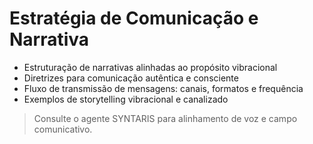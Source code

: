 # Estratégia de Comunicação e Narrativa

- Estruturação de narrativas alinhadas ao propósito vibracional
- Diretrizes para comunicação autêntica e consciente
- Fluxo de transmissão de mensagens: canais, formatos e frequência
- Exemplos de storytelling vibracional e canalizado

> Consulte o agente SYNTARIS para alinhamento de voz e campo comunicativo.